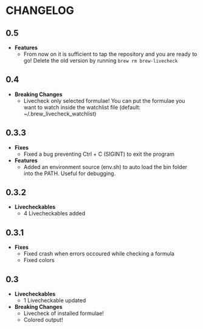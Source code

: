 # CHANGELOG

## 0.5
* __Features__
  - From now on it is sufficient to tap the repository and you are ready to go! Delete the old version by running `brew rm brew-livecheck`

## 0.4
* __Breaking Changes__
  - Livecheck only selected formulae! You can put the formulae you want to watch inside the watchlist file (default: ~/.brew_livecheck_watchlist)

## 0.3.3
* __Fixes__
  - Fixed a bug preventing Ctrl + C (SIGINT) to exit the program
* __Features__
  - Added an environment source (env.sh) to auto load the bin folder into the PATH. Useful for debugging.

## 0.3.2
* __Livecheckables__
  - 4 Livecheckables added

## 0.3.1
* __Fixes__
  - Fixed crash when errors occoured while checking a formula
  - Fixed colors

## 0.3

* __Livecheckables__
  - 1 Livecheckable updated
* __Breaking Changes__
  - Livecheck of installed formulae!
  - Colored output!
